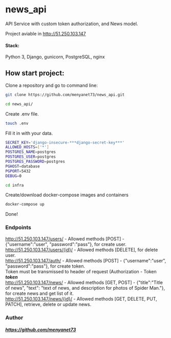 # news_api

API Service with custom token authorization, and News model.

Project aviable in http://51.250.103.147


#### Stack: 
Python 3, Django, gunicorn, PostgreSQL, nginx

## How start project:

Clone a repository and go to command line:

```sh
git clone https://github.com/menyanet73/news_api.git
```

```sh
cd news_api/
```

Create .env file.

```sh
touch .env
```

Fill it in with your data. 

```sh
SECRET_KEY='django-insecure-***django-secret-key***'
ALLOWED_HOSTS=['*']
POSTGRES_NAME=postgres
POSTGRES_USER=postgres
POSTGRES_PASSWORD=postgres
PGHOST=database
PGPORT=5432
DEBUG=0
```

```sh
cd infra
```

Create/download docker-compose images and containers

```sh
docker-compose up
```


Done!

### Endpoints

http://51.250.103.147/users/ - Allowed methods [POST] - {"username":"user", "password":"pass"}, for create user. <br/>
http://51.250.103.147/users/{id}/ - Allowed methods [DELETE], for delete user.<br/>
http://51.250.103.147/auth/ - Allowed methods [POST] - {"username":"user", "password":"pass"}, for create token.<br/>
Token must be transmissed to header of request (Authorization - Token ***token***<br/>
http://51.250.103.147/news/ - Allowed methods [GET, POST] - {"title":"Title of news", "text": "text of news, and description for photos of Spider Man."}, for create news and get list of it.<br/>
http://51.250.103.147/news/{id}/ - Allowed methods [GET, DELETE, PUT, PATCH], retrieve, delete or update news.

### Author
##### https://github.com/menyanet73
